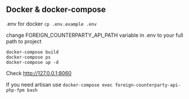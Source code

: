 ## Docker & docker-compose

.env for docker ```cp .env.example .env```

change FOREIGN_COUNTERPARTY_API_PATH variable in .env to your full path to project

```
docker-compose build
docker-compose ps
docker-compose up -d
```

Check http://127.0.0.1:8060

If you need artisan use ```docker-compose exec foreign-counterparty-api-php-fpm bash```